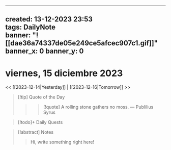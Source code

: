 
---
created: 13-12-2023 23:53  
tags: DailyNote  
banner: "![[dae36a74337de05e249ce5afcec907c1.gif]]"
banner_x: 0 
banner_y: 0
---


# viernes, 15 diciembre 2023

<< [[2023-12-14|Yesterday]] | [[2023-12-16|Tomorrow]] >>
> [!tip] Quote of the Day  
> > > [!quote] A rolling stone gathers no moss.
> — Publilius Syrus

> [!todo]+ Daily Quests  
> >

> [!abstract] Notes  
>> Hi, write something right here! 